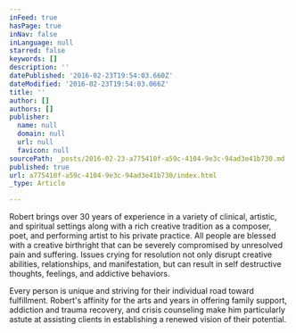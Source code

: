 ```yaml
---
inFeed: true
hasPage: true
inNav: false
inLanguage: null
starred: false
keywords: []
description: ''
datePublished: '2016-02-23T19:54:03.660Z'
dateModified: '2016-02-23T19:54:03.066Z'
title: ''
author: []
authors: []
publisher:
  name: null
  domain: null
  url: null
  favicon: null
sourcePath: _posts/2016-02-23-a775410f-a59c-4104-9e3c-94ad3e41b730.md
published: true
url: a775410f-a59c-4104-9e3c-94ad3e41b730/index.html
_type: Article

---
```

Robert brings over 30 years of experience in a variety of clinical, artistic, and spiritual settings along with a rich creative tradition as a composer, poet, and performing artist to his private practice.  All people are blessed with a creative birthright that can be severely compromised by unresolved pain and suffering.  Issues crying for resolution not only disrupt creative abilities, relationships, and manifestation, but can result in self destructive thoughts, feelings, and addictive behaviors. 

Every
person is unique and striving for their individual road toward 
fulfillment. Robert's affinity for the arts and years in offering family
support, addiction and trauma recovery, and crisis counseling make him 
particularly astute at assisting clients in establishing a renewed 
vision of their potential.